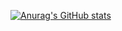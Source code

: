 [![Anurag's GitHub stats](https://github-readme-stats.vercel.app/api?username=UnrealThingTriesCode?count_private=true&theme=swift)](https://github.com/anuraghazra/github-readme-stats)
